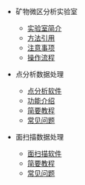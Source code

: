* 矿物微区分析实验室

  * [实验室简介](about.md)
  * [方法引用](cite.md)
  * [注意事项](caution.md)
  * [操作流程](tutorial.md)

* 点分析数据处理

  * [点分析软件](spot/about.md)
  * [功能介绍](spot/introduce.md)
  * [简要教程](spot/tutorial.md)
  * [常见问题](spot/question.md)

* 面扫描数据处理

  * [面扫描软件](mapping/about.md)
  * [简要教程](mapping/tutorial.md)
  * [常见问题](mapping/question.md)

